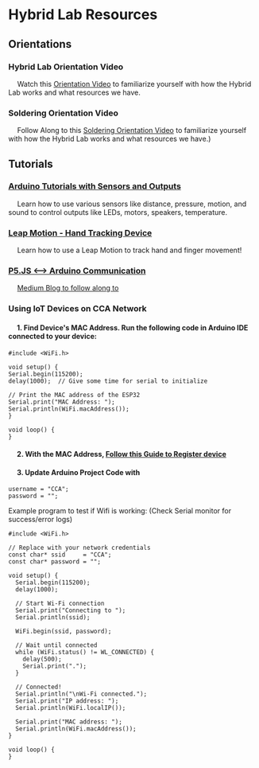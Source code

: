 # Hybrid Lab Resources
## Orientations
### Hybrid Lab Orientation Video
&emsp; Watch this [Orientation Video](https://drive.google.com/file/d/1KSwYq2ss4aKgwpnr2WliPHES3kHg1nob/view?usp=sharing) to familiarize yourself with how the Hybrid Lab works and what resources we have.
### Soldering Orientation Video
&emsp; Follow Along to this [Soldering Orientation Video](https://drive.google.com/file/d/1KSwYq2ss4aKgwpnr2WliPHES3kHg1nob/view?usp=sharing) to familiarize yourself with how the Hybrid Lab works and what resources we have.)

## Tutorials
### [Arduino Tutorials with Sensors and Outputs](https://github.com/CCAHybridLab/HLResources/tree/main/Arduino)
&emsp; Learn how to use various sensors like distance, pressure, motion, and sound to control outputs like LEDs, motors, speakers, temperature.
### [Leap Motion - Hand Tracking Device](https://github.com/CCAHybridLab/HLResources/tree/main/Leap_Motion-Hand_Tracking)
&emsp; Learn how to use a Leap Motion to track hand and finger movement!
### [P5.JS <--> Arduino Communication](https://medium.com/@yyyyyyyuan/tutorial-serial-communication-with-arduino-and-p5-js-cd39b3ac10ce)
&emsp; [Medium Blog to follow along to](https://medium.com/@yyyyyyyuan/tutorial-serial-communication-with-arduino-and-p5-js-cd39b3ac10ce)
### Using IoT Devices on CCA Network
#### &emsp; 1. Find Device's MAC Address. Run the following code in Arduino IDE connected to your device:
   ```
   #include <WiFi.h>

void setup() {
  Serial.begin(115200);
  delay(1000);  // Give some time for serial to initialize

  // Print the MAC address of the ESP32
  Serial.print("MAC Address: ");
  Serial.println(WiFi.macAddress());
}

void loop() {
}
   ```
#### &emsp; 2. With the MAC Address, [Follow this Guide to Register device](https://portal.cca.edu/knowledge-base/general/registering-iot-devices-to-wifi/)
#### &emsp; 3. Update Arduino Project Code with
```
username = "CCA";
password = "";
```
Example program to test if Wifi is working: (Check Serial monitor for success/error logs)
```
#include <WiFi.h>

// Replace with your network credentials
const char* ssid     = "CCA";
const char* password = "";

void setup() {
  Serial.begin(115200);
  delay(1000);

  // Start Wi-Fi connection
  Serial.print("Connecting to ");
  Serial.println(ssid);

  WiFi.begin(ssid, password);

  // Wait until connected
  while (WiFi.status() != WL_CONNECTED) {
    delay(500);
    Serial.print(".");
  }

  // Connected!
  Serial.println("\nWi-Fi connected.");
  Serial.print("IP address: ");
  Serial.println(WiFi.localIP());

  Serial.print("MAC address: ");
  Serial.println(WiFi.macAddress());
}

void loop() {
}

```


    
